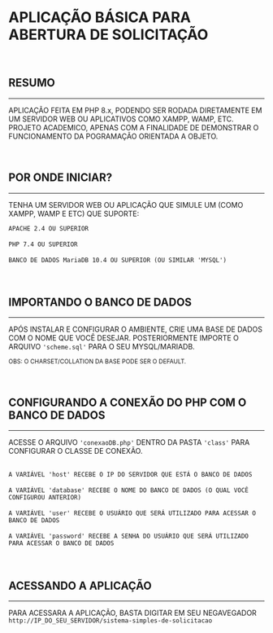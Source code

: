 <h1><strong>APLICAÇÃO BÁSICA PARA ABERTURA DE SOLICITAÇÃO</strong></h1>

<br>

<h2><strong>RESUMO</strong></h2>
<hr>

<p>APLICAÇÃO FEITA EM PHP 8.x, PODENDO SER RODADA DIRETAMENTE EM UM SERVIDOR WEB OU APLICATIVOS COMO XAMPP, WAMP, ETC.
PROJETO ACADEMICO, APENAS COM A FINALIDADE DE DEMONSTRAR O FUNCIONAMENTO DA POGRAMAÇÃO ORIENTADA A OBJETO. </p>

<br>

<h2><strong>POR ONDE INICIAR?</strong></h2>
<hr>

<p>TENHA UM SERVIDOR WEB OU APLICAÇÃO QUE SIMULE UM (COMO XAMPP, WAMP E ETC) QUE SUPORTE:</p>
<code>APACHE 2.4 OU SUPERIOR</code>
<br><br>
<code>PHP 7.4 OU SUPERIOR</code>
<br><br>
<code>BANCO DE DADOS MariaDB 10.4 OU SUPERIOR (OU SIMILAR 'MYSQL')</code>
<br><br><br>

<h2><strong>IMPORTANDO O BANCO DE DADOS</strong></h2>
<hr>
<p>APÓS INSTALAR E CONFIGURAR O AMBIENTE, CRIE UMA BASE DE DADOS COM O NOME QUE VOCÊ DESEJAR. POSTERIORMENTE IMPORTE O ARQUIVO <code>'scheme.sql'</code> PARA O SEU MYSQL/MARIADB.</p>
<p><small>OBS: O CHARSET/COLLATION DA BASE PODE SER O DEFAULT.</small></p>
<br>

<h2><strong>CONFIGURANDO A CONEXÃO DO PHP COM O BANCO DE DADOS</strong></h2>
<hr>
<p>ACESSE O ARQUIVO <code>'conexaoDB.php'</code> DENTRO DA PASTA <code>'class'</code> PARA CONFIGURAR O CLASSE DE CONEXÃO.</p>
<br>
<code>A VARIÁVEL 'host' RECEBE O IP DO SERVIDOR QUE ESTÁ O BANCO DE DADOS</code>
<br><br>
<code>A VARIÁVEL 'database' RECEBE O NOME DO BANCO DE DADOS (O QUAL VOCÊ CONFIGUROU ANTERIOR)</code>
<br><br>
<code>A VARIÁVEL 'user' RECEBE O USUÁRIO QUE SERÁ UTILIZADO PARA ACESSAR O BANCO DE DADOS</code>
<br><br>
<code>A VARIÁVEL 'password' RECEBE A SENHA DO USUÁRIO QUE SERÁ UTILIZADO PARA ACESSAR O BANCO DE DADOS</code>
<br><br><br>

<h2><strong>ACESSANDO A APLICAÇÃO</strong></h2>
<hr>
<p>PARA ACESSARA A APLICAÇÃO, BASTA DIGITAR EM SEU NEGAVEGADOR <code>http://IP_DO_SEU_SERVIDOR/sistema-simples-de-solicitacao</code></p>